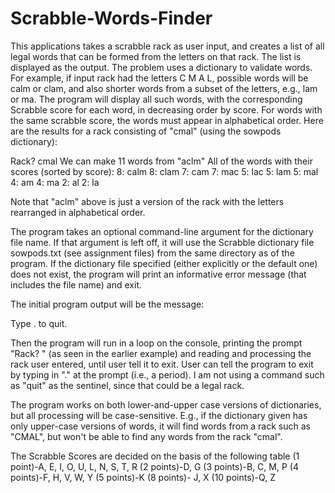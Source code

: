 # Scrabble-Words-Finder
This applications takes a scrabble rack as user input, and creates a list of all legal words that 
can be formed from the letters on that rack.  The list is displayed as the output. 
The problem uses a dictionary to validate words.
For example, if input rack had the letters C M A L, possible words will be calm or clam, and also shorter words from a subset of the 
letters, e.g., lam or ma. 
The program will display all such words, with the corresponding Scrabble score for each word, in decreasing order by score. For words 
with the same scrabble score, the words must appear in alphabetical order. Here are the results for a rack consisting of "cmal" (using
the sowpods dictionary):

Rack? cmal
We can make 11 words from "aclm"
All of the words with their scores (sorted by score):
8: calm
8: clam
7: cam
7: mac
5: lac
5: lam
5: mal
4: am
4: ma
2: al
2: la

Note that "aclm" above is just a version of the rack with the letters rearranged in alphabetical order.

The program takes an optional command-line argument for the dictionary file name. If that argument is left off, it will use 
the Scrabble dictionary file sowpods.txt (see assignment files) from the same directory as of the program. If the dictionary
file specified (either explicitly or the default one) does not exist, the program will print an informative error message 
(that includes the file name) and exit.

The initial program output will be the message:

Type . to quit.

Then the program will run in a loop on the console, printing the prompt "Rack? " (as seen in the earlier example) and reading and 
processing the rack user entered, until user tell it to exit. User can tell the program to exit by typing in "." at the prompt
(i.e., a period). 
I am not using a command such as "quit" as the sentinel, since that could be a legal rack.

The program works on both lower-and-upper case versions of dictionaries, but all processing will be case-sensitive. 
E.g., if the dictionary given has only upper-case versions of words, it will find words from a rack such as "CMAL",
but won't be able to find any words from the rack "cmal".

The Scrabble Scores are decided on the basis of the following table
(1 point)-A, E, I, O, U, L, N, S, T, R
(2 points)-D, G
(3 points)-B, C, M, P
(4 points)-F, H, V, W, Y
(5 points)-K
(8 points)- J, X
(10 points)-Q, Z
